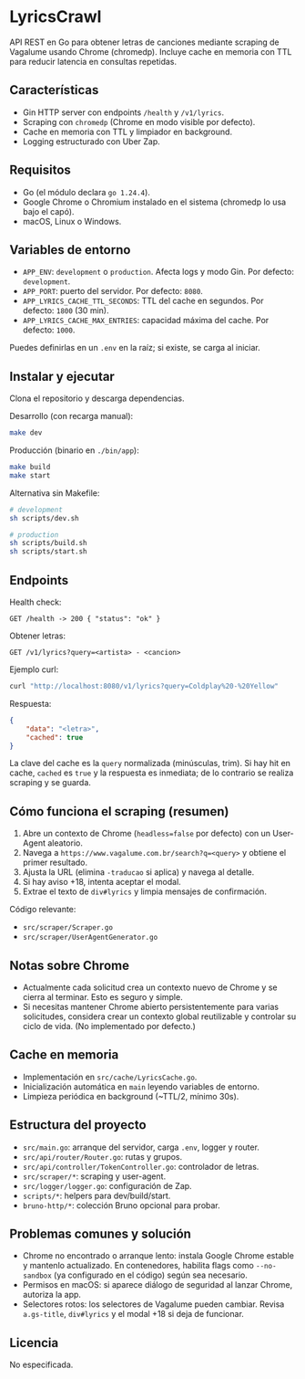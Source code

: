 # LyricsCrawl

API REST en Go para obtener letras de canciones mediante scraping de Vagalume usando Chrome (chromedp). Incluye cache en memoria con TTL para reducir latencia en consultas repetidas.

## Características

- Gin HTTP server con endpoints `/health` y `/v1/lyrics`.
- Scraping con `chromedp` (Chrome en modo visible por defecto).
- Cache en memoria con TTL y limpiador en background.
- Logging estructurado con Uber Zap.

## Requisitos

- Go (el módulo declara `go 1.24.4`).
- Google Chrome o Chromium instalado en el sistema (chromedp lo usa bajo el capó).
- macOS, Linux o Windows.

## Variables de entorno

- `APP_ENV`: `development` o `production`. Afecta logs y modo Gin. Por defecto: `development`.
- `APP_PORT`: puerto del servidor. Por defecto: `8080`.
- `APP_LYRICS_CACHE_TTL_SECONDS`: TTL del cache en segundos. Por defecto: `1800` (30 min).
- `APP_LYRICS_CACHE_MAX_ENTRIES`: capacidad máxima del cache. Por defecto: `1000`.

Puedes definirlas en un `.env` en la raíz; si existe, se carga al iniciar.

## Instalar y ejecutar

Clona el repositorio y descarga dependencias.

Desarrollo (con recarga manual):

```bash
make dev
```

Producción (binario en `./bin/app`):

```bash
make build
make start
```

Alternativa sin Makefile:

```bash
# development
sh scripts/dev.sh

# production
sh scripts/build.sh
sh scripts/start.sh
```

## Endpoints

Health check:

```http
GET /health -> 200 { "status": "ok" }
```

Obtener letras:

```http
GET /v1/lyrics?query=<artista> - <cancion>
```

Ejemplo curl:

```bash
curl "http://localhost:8080/v1/lyrics?query=Coldplay%20-%20Yellow"
```

Respuesta:

```json
{
	"data": "<letra>",
	"cached": true
}
```

La clave del cache es la `query` normalizada (minúsculas, trim). Si hay hit en cache, `cached` es `true` y la respuesta es inmediata; de lo contrario se realiza scraping y se guarda.

## Cómo funciona el scraping (resumen)

1) Abre un contexto de Chrome (`headless=false` por defecto) con un User-Agent aleatorio.
2) Navega a `https://www.vagalume.com.br/search?q=<query>` y obtiene el primer resultado.
3) Ajusta la URL (elimina `-traducao` si aplica) y navega al detalle.
4) Si hay aviso +18, intenta aceptar el modal.
5) Extrae el texto de `div#lyrics` y limpia mensajes de confirmación.

Código relevante:
- `src/scraper/Scraper.go`
- `src/scraper/UserAgentGenerator.go`

## Notas sobre Chrome

- Actualmente cada solicitud crea un contexto nuevo de Chrome y se cierra al terminar. Esto es seguro y simple.
- Si necesitas mantener Chrome abierto persistentemente para varias solicitudes, considera crear un contexto global reutilizable y controlar su ciclo de vida. (No implementado por defecto.)

## Cache en memoria

- Implementación en `src/cache/LyricsCache.go`.
- Inicialización automática en `main` leyendo variables de entorno.
- Limpieza periódica en background (~TTL/2, mínimo 30s).

## Estructura del proyecto

- `src/main.go`: arranque del servidor, carga `.env`, logger y router.
- `src/api/router/Router.go`: rutas y grupos.
- `src/api/controller/TokenController.go`: controlador de letras.
- `src/scraper/*`: scraping y user-agent.
- `src/logger/logger.go`: configuración de Zap.
- `scripts/*`: helpers para dev/build/start.
- `bruno-http/*`: colección Bruno opcional para probar.

## Problemas comunes y solución

- Chrome no encontrado o arranque lento: instala Google Chrome estable y mantenlo actualizado. En contenedores, habilita flags como `--no-sandbox` (ya configurado en el código) según sea necesario.
- Permisos en macOS: si aparece diálogo de seguridad al lanzar Chrome, autoriza la app.
- Selectores rotos: los selectores de Vagalume pueden cambiar. Revisa `a.gs-title`, `div#lyrics` y el modal +18 si deja de funcionar.

## Licencia

No especificada.
